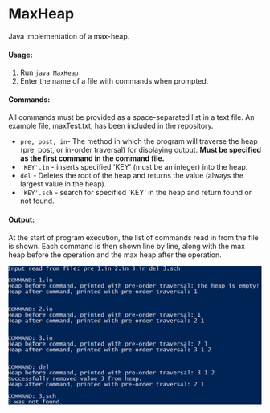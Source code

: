 # MaxHeap
Java implementation of a max-heap.

#### Usage: 
1. Run `java MaxHeap` 
2. Enter the name of a file with commands when prompted. 


#### Commands:

All commands must be provided as a space-separated list in a text file. An example file, maxTest.txt, has been included in the repository.

* `pre, post, in`- The method in which the program will traverse the heap (pre, post, or in-order traversal) for displaying output. **Must be specified as the first command in the command file.**
* `'KEY'.in` - inserts specified 'KEY' (must be an integer) into the heap.
* `del` - Deletes the root of the heap and returns the value (always the largest value in the heap).
* `'KEY'.sch` - search for specified 'KEY' in the heap and return found or not found.


#### Output: 

At the start of program execution, the list of commands read in from the file is shown. Each command is then shown line by line, along with the max heap before the operation and the max heap after the operation.

![**Example Program Run:**](exampleRun.PNG)
